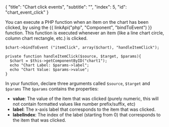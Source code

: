 <meta>
{
    "title": "Chart click events",
    "subtitle": "",
    "index": 5,
    "id": "chart_event_click"
}
</meta>

You can execute a PHP function when an item on the chart has been clicked, by using the {{ linkApi("php", "Component", "bindToEvent") }} function. This function is executed whenever an item (like a line chart circle, column chart rectangle, etc.) is clicked.

~~~
$chart->bindToEvent ("itemClick", array($chart), "handleItemClick");

private function handleItemClick($source, $target, $params){
  $chart = $this->getComponentByID("chart1");
  echo "Chart Label: $params->label";
  echo "Chart Value: $params->value";
}
~~~

In your function, declare three arguments called `$source`, `$target` and `$params` The `$params` contains the  properties:

* **value**: The value of the item that was clicked (purely numeric, this will not contain formatted values like number prefix/suffix, etc)
* **label**: The x-axis label that corresponds to the item that was clicked.
* **labelIndex**: The index of the label (starting from 0) that corresponds to the item that was clicked.
